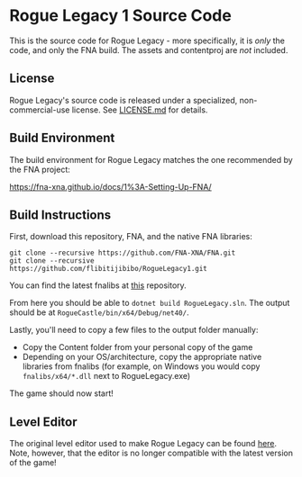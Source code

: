 # Rogue Legacy 1 Source Code

This is the source code for Rogue Legacy - more specifically, it is _only_ the
code, and only the FNA build. The assets and contentproj are _not_ included.

## License

Rogue Legacy's source code is released under a specialized, non-commercial-use
license. See
[LICENSE.md](https://github.com/flibitijibibo/RogueLegacy1/blob/main/LICENSE.md)
for details.

## Build Environment

The build environment for Rogue Legacy matches the one recommended by the FNA
project:

https://fna-xna.github.io/docs/1%3A-Setting-Up-FNA/

## Build Instructions

First, download this repository, FNA, and the native FNA libraries:

```
git clone --recursive https://github.com/FNA-XNA/FNA.git
git clone --recursive https://github.com/flibitijibibo/RogueLegacy1.git
```

You can find the latest fnalibs at [this](https://github.com/FNA-XNA/fnalibs-dailies) repository.

From here you should be able to `dotnet build RogueLegacy.sln`. The output
should be at `RogueCastle/bin/x64/Debug/net40/`.

Lastly, you'll need to copy a few files to the output folder manually:

- Copy the Content folder from your personal copy of the game
- Depending on your OS/architecture, copy the appropriate native libraries from fnalibs (for example, on Windows you would copy `fnalibs/x64/*.dll` next to RogueLegacy.exe)

The game should now start!

## Level Editor

The original level editor used to make Rogue Legacy can be found
[here](https://github.com/flibitijibibo/RogueCastleEditor). Note, however, that
the editor is no longer compatible with the latest version of the game!
